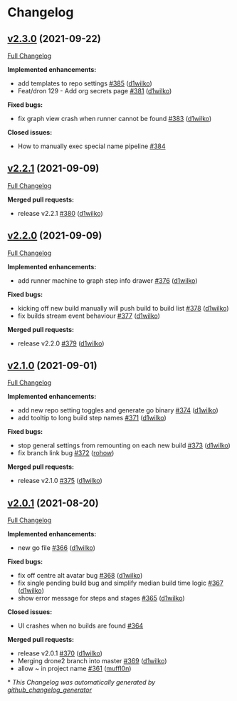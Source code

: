 # Changelog

## [v2.3.0](https://github.com/drone/drone-ui/tree/v2.3.0) (2021-09-22)

[Full Changelog](https://github.com/drone/drone-ui/compare/v2.2.1...v2.3.0)

**Implemented enhancements:**

- add templates to repo settings [\#385](https://github.com/drone/drone-ui/pull/385) ([d1wilko](https://github.com/d1wilko))
- Feat/dron 129 - Add org secrets page [\#381](https://github.com/drone/drone-ui/pull/381) ([d1wilko](https://github.com/d1wilko))

**Fixed bugs:**

- fix graph view crash when runner cannot be found [\#383](https://github.com/drone/drone-ui/pull/383) ([d1wilko](https://github.com/d1wilko))

**Closed issues:**

- How to manually exec special name pipeline [\#384](https://github.com/drone/drone-ui/issues/384)

## [v2.2.1](https://github.com/drone/drone-ui/tree/v2.2.1) (2021-09-09)

[Full Changelog](https://github.com/drone/drone-ui/compare/v2.2.0...v2.2.1)

**Merged pull requests:**

- release v2.2.1 [\#380](https://github.com/drone/drone-ui/pull/380) ([d1wilko](https://github.com/d1wilko))

## [v2.2.0](https://github.com/drone/drone-ui/tree/v2.2.0) (2021-09-09)

[Full Changelog](https://github.com/drone/drone-ui/compare/v2.1.0...v2.2.0)

**Implemented enhancements:**

- add runner machine to graph step info drawer [\#376](https://github.com/drone/drone-ui/pull/376) ([d1wilko](https://github.com/d1wilko))

**Fixed bugs:**

- kicking off new build manually will push build to build list [\#378](https://github.com/drone/drone-ui/pull/378) ([d1wilko](https://github.com/d1wilko))
- fix builds stream event behaviour [\#377](https://github.com/drone/drone-ui/pull/377) ([d1wilko](https://github.com/d1wilko))

**Merged pull requests:**

- release v2.2.0 [\#379](https://github.com/drone/drone-ui/pull/379) ([d1wilko](https://github.com/d1wilko))

## [v2.1.0](https://github.com/drone/drone-ui/tree/v2.1.0) (2021-09-01)

[Full Changelog](https://github.com/drone/drone-ui/compare/v2.0.1...v2.1.0)

**Implemented enhancements:**

- add new repo setting toggles and generate go binary [\#374](https://github.com/drone/drone-ui/pull/374) ([d1wilko](https://github.com/d1wilko))
- add tooltip to long build step names [\#371](https://github.com/drone/drone-ui/pull/371) ([d1wilko](https://github.com/d1wilko))

**Fixed bugs:**

- stop general settings from remounting on each new build [\#373](https://github.com/drone/drone-ui/pull/373) ([d1wilko](https://github.com/d1wilko))
- fix branch link bug [\#372](https://github.com/drone/drone-ui/pull/372) ([rohow](https://github.com/rohow))

**Merged pull requests:**

- release v2.1.0 [\#375](https://github.com/drone/drone-ui/pull/375) ([d1wilko](https://github.com/d1wilko))

## [v2.0.1](https://github.com/drone/drone-ui/tree/v2.0.1) (2021-08-20)

[Full Changelog](https://github.com/drone/drone-ui/compare/v2.0.0...v2.0.1)

**Implemented enhancements:**

- new go file [\#366](https://github.com/drone/drone-ui/pull/366) ([d1wilko](https://github.com/d1wilko))

**Fixed bugs:**

- fix off centre alt avatar bug [\#368](https://github.com/drone/drone-ui/pull/368) ([d1wilko](https://github.com/d1wilko))
- fix single pending build bug and simplify median build time logic [\#367](https://github.com/drone/drone-ui/pull/367) ([d1wilko](https://github.com/d1wilko))
- show error message for steps and stages [\#365](https://github.com/drone/drone-ui/pull/365) ([d1wilko](https://github.com/d1wilko))

**Closed issues:**

- UI crashes when no builds are found [\#364](https://github.com/drone/drone-ui/issues/364)

**Merged pull requests:**

- release v2.0.1 [\#370](https://github.com/drone/drone-ui/pull/370) ([d1wilko](https://github.com/d1wilko))
- Merging drone2 branch into master [\#369](https://github.com/drone/drone-ui/pull/369) ([d1wilko](https://github.com/d1wilko))
- allow ~ in project name [\#361](https://github.com/drone/drone-ui/pull/361) ([muffl0n](https://github.com/muffl0n))



\* *This Changelog was automatically generated by [github_changelog_generator](https://github.com/github-changelog-generator/github-changelog-generator)*
